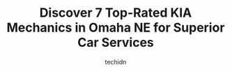 ---
layout: ampstory
image: https://images.unsplash.com/photo-1600978257452-c6c0bc8660d4?ixlib=rb-4.0.3&ixid=MnwxMjA3fDB8MHxwaG90by1wYWdlfHx8fGVufDB8fHx8&auto=format&fit=crop&w=640&h=853&q=80
author: techidn
featured: false
description: Experience the excellence of automotive service by visiting the 7 best KIA Mechanic in Omaha NE, USA. With their expertise, attention to detail, and commitment to customer satisfaction, you 
title: Discover 7 Top-Rated KIA Mechanics in Omaha NE for Superior Car Services
cover:
   title: Discover 7 Top-Rated KIA Mechanics in Omaha NE for Superior Car Services
   subtitle: Rickpate
   background: https://images.unsplash.com/photo-1600978257452-c6c0bc8660d4?ixlib=rb-4.0.3&ixid=MnwxMjA3fDB8MHxwaG90by1wYWdlfHx8fGVufDB8fHx8&auto=format&fit=crop&w=640&h=853&q=80

pages: 
 - layout: thirds
   top: <h1>#1 ONYX Automotive</h1>
   bottom: "<p>Exceeded expectations for communication and service!!   Tyler & Drew provided exceptional counsel.  We pulled into the dealership with just an idea that we wanted to upgr</p>"
   background: https://www.knot35.com/toplist/wp-content/uploads/2023/06/best-kia-mechanic-1-in-omaha-ne-1685839155.jpeg
   backgroundblur: true
 - layout: thirds
   top: <h1>#2 Unique Auto</h1>
   bottom: "<p>4504 Cuming St, Omaha, NE 68132, United States</p>"
   background: https://www.knot35.com/toplist/wp-content/uploads/2023/06/best-kia-mechanic-2-in-omaha-ne-1685839155.jpeg
   cta:
      link: https://www.knot35.com/toplist/discover-7-top-rated-kia-mechanics-in-omaha-ne-for-superior-car-services/
      text: Discover 7 Top-Rated KIA Mechanics in Omaha NE for Superior Car Services
 - layout: thirds
   top: <h1>#3 Auto Station</h1>
   bottom: "<p>13209 Q St, Omaha, NE 68137, United States</p>"
   background: https://www.knot35.com/toplist/wp-content/uploads/2023/06/best-kia-mechanic-3-in-omaha-ne-1685839156.jpeg
   cta:
      link: https://www.knot35.com/toplist/discover-7-top-rated-kia-mechanics-in-omaha-ne-for-superior-car-services/
      text: Discover 7 Top-Rated KIA Mechanics in Omaha NE for Superior Car Services
 - layout: thirds
   top: <h1>#4 Omaha Car Stop</h1>
   bottom: "<p>2707 S 156th St, Omaha, NE 68130, United States</p>"
   background: https://images.unsplash.com/photo-1547366785-564103df7e13?ixlib=rb-4.0.3&ixid=MnwxMjA3fDB8MHxwaG90by1wYWdlfHx8fGVufDB8fHx8&auto=format&fit=crop&w=640&h=853&q=80
   cta:
      link: https://www.knot35.com/toplist/discover-7-top-rated-kia-mechanics-in-omaha-ne-for-superior-car-services/
      text: Discover 7 Top-Rated KIA Mechanics in Omaha NE for Superior Car Services
 - layout: thirds
   top: <h1>#5 Ally Auto Service</h1>
   bottom: "<p>8448 W Center Rd Suite 2, Omaha, NE 68124, United States</p>"
   background: https://images.unsplash.com/photo-1580610447943-1bfbef5efe07?ixlib=rb-4.0.3&ixid=MnwxMjA3fDB8MHxwaG90by1wYWdlfHx8fGVufDB8fHx8&auto=format&fit=crop&w=640&h=853&q=80
   cta:
      link: https://www.knot35.com/toplist/discover-7-top-rated-kia-mechanics-in-omaha-ne-for-superior-car-services/
      text: Discover 7 Top-Rated KIA Mechanics in Omaha NE for Superior Car Services
 - layout: thirds
   top: <h1>#6 Red City Auto</h1>
   bottom: "<p>2601 N 72nd St, Omaha, NE 68134, United States</p>"
   background: https://images.unsplash.com/photo-1613843873231-1447db182f97?ixlib=rb-4.0.3&ixid=MnwxMjA3fDB8MHxwaG90by1wYWdlfHx8fGVufDB8fHx8&auto=format&fit=crop&w=640&h=853&q=80
   cta:
      link: https://www.knot35.com/toplist/discover-7-top-rated-kia-mechanics-in-omaha-ne-for-superior-car-services/
      text: Discover 7 Top-Rated KIA Mechanics in Omaha NE for Superior Car Services
 - layout: thirds
   top: <h1>#7 TJK AUTO, LLC</h1>
   bottom: "<p>14227 S St, Omaha, NE 68137, United States</p>"
   background: https://images.unsplash.com/photo-1522441815192-d9f04eb0615c?ixlib=rb-4.0.3&ixid=MnwxMjA3fDB8MHxwaG90by1wYWdlfHx8fGVufDB8fHx8&auto=format&fit=crop&w=640&h=853&q=80
   cta:
      link: https://www.knot35.com/toplist/discover-7-top-rated-kia-mechanics-in-omaha-ne-for-superior-car-services/
      text: Discover 7 Top-Rated KIA Mechanics in Omaha NE for Superior Car Services
 - layout: thirds
   middle: Continue reading...
   background: https://images.unsplash.com/photo-1536745287225-21d689278fd1?ixlib=rb-4.0.3&ixid=MnwxMjA3fDB8MHxwaG90by1wYWdlfHx8fGVufDB8fHx8&auto=format&fit=crop&w=640&h=853&q=80
   cta:
      link: https://www.knot35.com/toplist/discover-7-top-rated-kia-mechanics-in-omaha-ne-for-superior-car-services/
      text: Discover 7 Top-Rated KIA Mechanics in Omaha NE for Superior Car Services
      
---